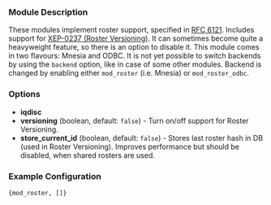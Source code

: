 ### Module Description
These modules implement roster support, specified in [RFC 6121](http://xmpp.org/rfcs/rfc6121.html). Includes support for [XEP-0237 (Roster Versioning)](http://xmpp.org/extensions/xep-0237.html). It can sometimes become quite a heavyweight feature, so there is an option to disable it. This module comes in two flavours: Mnesia and ODBC. It is not yet possible to switch backends by using the `backend` option, like in case of some other modules. Backend is changed by enabling either `mod_roster` (i.e. Mnesia) or `mod_roster_odbc`.

### Options

* **iqdisc**
* **versioning** (boolean, default: `false`) - Turn on/off support for Roster Versioning.
* **store_current_id** (boolean, default: `false`) - Stores last roster hash in DB (used in Roster Versioning). Improves performance but should be disabled, when shared rosters are used.

### Example Configuration
```
{mod_roster, []}
```
